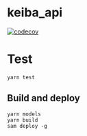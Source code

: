 # keiba_api

[![codecov](https://codecov.io/gh/masaminh/keiba_api/branch/master/graph/badge.svg?token=1Y9H06PZ0P)](https://codecov.io/gh/masaminh/keiba_api)

# Test

```
yarn test
```

## Build and deploy

```
yarn models
yarn build
sam deploy -g
```
